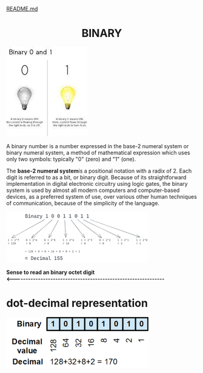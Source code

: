 [README.md](README.md)

# <center>  BINARY<br>

![binary_on_off](images/binary_on_off.jpeg)<br>


A binary number is a number expressed in the base-2 numeral system or binary numeral system, a method of mathematical expression which uses only two symbols: typically "0" (zero) and "1" (one).

The <B>base-2 numeral system</b>is a positional notation with a radix of 2. Each digit is referred to as a bit, or binary digit. Because of its straightforward implementation in digital electronic circuitry using logic gates, the binary system is used by almost all modern computers and computer-based devices, as a preferred system of use, over various other human techniques of communication, because of the simplicity of the language.
<br>

![binary_numbers](images/binary_numbers.png)<br>

<b>Sense to read an binary octet digit<br>
<-------------------------------------------------------------

#   dot-decimal representation
![intro-binary-numbers](images/intro-binary-numbers.png)<br>